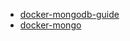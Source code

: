 


- [docker-mongodb-guide](https://www.mongodb.com/resources/products/compatibilities/docker)
- [docker-mongo](https://hub.docker.com/_/mongo)